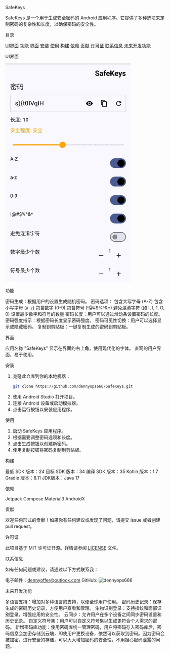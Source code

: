 SafeKeys

SafeKeys 是一个用于生成安全密码的 Android 应用程序。它提供了多种选项来定制密码的复杂性和长度，以确保密码的安全性。

目录

[UI界面](UI界面)
[功能](功能)
[界面](界面)
[安装](安装)
[使用](使用)
[构建](构建)
[依赖](依赖)
[贡献](贡献)
[许可证](许可证)
[联系信息](联系信息)
[未来开发功能](未来开发功能)

UI界面

![UI 界面](https://github.com/dennyops666/SafeKeys/blob/master/ui-demo/ui-demo.jpg?raw=true)

功能

密码生成：根据用户的设置生成随机密码。
密码选项：
  包含大写字母 (A-Z)
  包含小写字母 (a-z)
  包含数字 (0-9)
  包含符号 (!@#$%^&*)
  避免混淆字符 (如 I, l, 1, O, 0)
  设置最少数字和符号的数量
密码长度：用户可以通过滑动条设置密码的长度。
密码强度指示：根据密码长度显示密码强度。
密码可见性切换：用户可以选择显示或隐藏密码。
复制到剪贴板：一键复制生成的密码到剪贴板。

界面

应用名称 "SafeKeys" 显示在界面的右上角，使用现代化的字体。
直观的用户界面，易于使用。

安装

1. 克隆此仓库到你的本地机器：
   ```bash
   git clone https://github.com/dennyops666/SafeKeys.git
   ```
2. 使用 Android Studio 打开项目。
3. 连接 Android 设备或启动模拟器。
4. 点击运行按钮以安装应用程序。

使用

1. 启动 SafeKeys 应用程序。
2. 根据需要调整密码选项和长度。
3. 点击生成按钮以创建新密码。
4. 使用复制按钮将密码复制到剪贴板。

构建

最低 SDK 版本：24
目标 SDK 版本：34
编译 SDK 版本：35
Kotlin 版本：1.7
Gradle 版本：8.11
JDK版本：Java 17

依赖

Jetpack Compose
Material3
AndroidX

贡献

欢迎任何形式的贡献！如果你有任何建议或发现了问题，请提交 issue 或者创建 pull request。

许可证

此项目基于 MIT 许可证开源。详情请参阅 [LICENSE](LICENSE) 文件。

联系信息

如有任何问题或建议，请通过以下方式联系我：

电子邮件：dennyoffer@outlook.com
GitHub: ![dennyops666](https://github.com/dennyops666)

未来开发功能

多语言支持：增加对多种语言的支持，以便全球用户使用。
密码历史记录：保存生成的密码历史记录，方便用户查看和管理。
生物识别登录：支持指纹和面部识别登录，增强应用的安全性。
云同步：允许用户在多个设备之间同步密码设置和历史记录。
自定义符号集：用户可以自定义符号集以生成更符合个人需求的密码。
新增密码库功能：使用密码库统一管理密码，用户将密码存入密码库后，密码信息会加密存储到云端，即使用户更换设备，依然可以获取到密码。因为密码会被加密，进行安全的存储，可以大大增加密码的安全性，不用担心密码泄露的问题。
